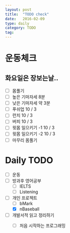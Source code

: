 ```yaml
---
layout: post
title:  "TODO check"
date:   2016-02-09
type: daily
category: TODO
tag:
---
```


# 운동체크

## 화요일은 장보는날..

- [ ] 몸풀기
- [ ] 높은 기마자세 8분
- [ ] 낮은 기마자세 약 3분
- [ ] 푸쉬업 10 / 3
- [ ] 런치 10 / 3
- [ ] 버피 10 / 3
- [ ] 윗몸 일으키기 -1 10 / 3
- [ ] 윗몸 일으키기 -2 10 / 3
- [ ] 마무리 몸풀기

# Daily TODO

- [ ] 운동
- [ ] 방과후 영어공부
	- [ ] IELTS
	- [ ] Listening
- [ ] 개인 프로젝트
	- [ ] bMark
	- [x] nBaseball
- [ ] 개발서적 읽고 정리하기
	- [ ] 처음 시작하는 프로그래밍



